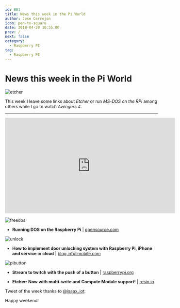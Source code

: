 ```yaml
---
id: 881
title: News this week in the Pi World
author: Jose Cerrejon
icon: pen-to-square
date: 2018-04-29 10:55:00
prev: /
next: false
category:
  - Raspberry PI
tag:
  - Raspberry PI
---
```


# News this week in the Pi World

![etcher](/images/2018/04/etcher.png)

This week I leave some links about *Etcher* or run *MS-DOS on the RPi* among others while I go to watch *Avengers 4*.

- - -
<iframe width="560" height="315" src="https://www.youtube.com/embed/F_SVE7ZH-Hw" frameborder="0" allow="autoplay; encrypted-media" allowfullscreen></iframe>

![freedos](/images/2018/04/freedos.png)

* **Running DOS on the Raspberry Pi** | [opensource.com](https://opensource.com/article/18/3/can-you-run-dos-raspberry-pi?sc_cid=70160000001273HAAQ)

![unlock](/images/2018/04/unlock.png)

* **How to implement door unlocking system with Raspberry Pi, iPhone and service in cloud** | [blog.infullmobile.com](https://blog.infullmobile.com/how-to-implement-door-unlocking-system-with-raspberry-pi-iphone-and-service-in-cloud-3f55b76d700a)

![pibutton](/images/2018/04/pibutton.png)

* **Stream to twitch with the push of a button** | [raspberrypi.org](https://www.raspberrypi.org/blog/tinkernut-twitch-streaming/)

* **Etcher: Now with multi-write and Compute Module support!** | [resin.io](https://resin.io/blog/etcher-now-with-multi-write-and-compute-module-support/)

Tweet of the week thanks to [@isaax_iot](https://twitter.com/isaax_iot):



Happy weekend!